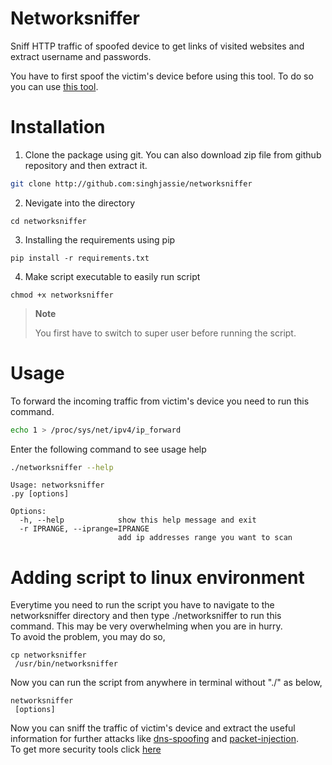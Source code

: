 # Networksniffer

Sniff HTTP traffic of spoofed device to get links of visited websites and extract username and passwords.

You have to first spoof the victim's device before using this tool. To do so you can use [this tool](http://github.com:singhjassie/networkspoofer).

# Installation
1. Clone the package using git. You can also download zip file from github repository and then extract it.
```sh
git clone http://github.com:singhjassie/networksniffer

```
2. Nevigate into the directory
```
cd networksniffer

```
3. Installing the requirements using pip
```
pip install -r requirements.txt
```
4. Make script executable to easily run script
```
chmod +x networksniffer

```
> **Note**
>
>You first have to switch to super user before running the script.


# Usage
To forward the incoming traffic from victim's device you need to run this command.

```sh
echo 1 > /proc/sys/net/ipv4/ip_forward
```

Enter the following command to see usage help

```sh
./networksniffer --help
```
```
Usage: networksniffer
.py [options]

Options:
  -h, --help            show this help message and exit
  -r IPRANGE, --iprange=IPRANGE
                        add ip addresses range you want to scan
```

# Adding script to linux environment
Everytime you need to run the script you have to navigate to the networksniffer
 directory and then type ./networksniffer
 to run this command. This may be very overwhelming when you are in hurry. 
<br>
To avoid the problem, you may do so,
```
cp networksniffer
 /usr/bin/networksniffer

```
Now you can run the script from anywhere in terminal without "./" as below,
```
networksniffer
 [options]
```



Now you can sniff the traffic of victim's device and extract the useful information for further attacks like [dns-spoofing](http://github.com:singhjassie/dnsspoofer) and [packet-injection]().
<br>To get more security tools click [here](https://github.com/singhjassie?tab=repositories)